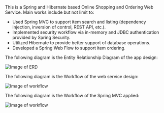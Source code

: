This is a Spring and Hibernate based Online Shopping and Ordering Web Service. 
Main works include but not limit to:
- Used Spring MVC to support item search and listing (dependency injection, inversion of control, REST API, etc.).
- Implemented security workflow via in-memory and JDBC authentication provided by Spring Security. 
- Utilized Hibernate to provide better support of database operations.
- Developed a Spring Web Flow to support item ordering.

The following diagram is the Entity Relationship Diagram of the app design:

![Image of ERD](https://user-images.githubusercontent.com/71158530/96680418-13bbb900-133b-11eb-9e9f-94d4065cda65.jpg)

The following diagram is the Workflow of the web service design:

![Image of workflow](https://user-images.githubusercontent.com/71158530/96680418-13bbb900-133b-11eb-9e9f-94d4065cda65.jpg)

The following diagram is the Workflow of the Spring MVC applied:

![Image of workflow](https://user-images.githubusercontent.com/71158530/96680418-13bbb900-133b-11eb-9e9f-94d4065cda65.jpg)


